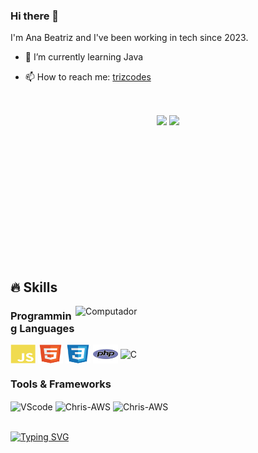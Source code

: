 ### Hi there 👋

I'm Ana Beatriz and I've been working in tech since 2023. 

- 🌱 I’m currently learning Java
- 📫 How to reach me: [trizcodes](https://trizcodes.netlify.app/)
  
  <br>

<div align="center" style="margin-bottom:200px">
 <img width=45% align="center" src="https://github-readme-stats.vercel.app/api?username=trizcodes&show_icons=true&theme=gotham" />
 <img width=40% align="center" src="https://github-readme-stats.vercel.app/api/top-langs/?username=trizcodes&layout=compact&theme=gotham" />
</div>


<br>

##  🔥 Skills

<img src="https://raw.githubusercontent.com/MicaelliMedeiros/micaellimedeiros/master/image/computer-illustration.png" min-width="400px" max-width="400px" width="400px" align="right" alt="Computador">

<!-- Skills: Programming Languages -->
  <div style="flex-basis: 48%;">
    <h3>Programming Languages</h3>
    <img align="center" alt="Js" height="30" width="40" src="https://raw.githubusercontent.com/devicons/devicon/master/icons/javascript/javascript-plain.svg">
    <img align="center" alt="HTML" height="30" width="40" src="https://raw.githubusercontent.com/devicons/devicon/master/icons/html5/html5-original.svg">
    <img align="center" alt="CSS" height="30" width="40" src="https://raw.githubusercontent.com/devicons/devicon/master/icons/css3/css3-original.svg">
    <img align="center" alt="Python" height="30" width="40" src="https://raw.githubusercontent.com/devicons/devicon/master/icons/php/php-original.svg">
    <img align="center" alt="C" height="30" width="40" src="https://cdn.jsdelivr.net/gh/devicons/devicon/icons/java/java-original.svg">
  </div>
  
  <!-- Skills: Tools & Frameworks -->
  <div style="flex-basis: 48%;">
    <h3>Tools & Frameworks</h3>
    <img align="center" alt="VScode" height="30" width="40" src="https://cdn.jsdelivr.net/gh/devicons/devicon/icons/vscode/vscode-original.svg">
    <img align="center" alt="Chris-AWS" height="30" width="40" src="https://cdn.jsdelivr.net/gh/devicons/devicon/icons/intellij/intellij-original.svg">
    <img align="center" alt="Chris-AWS" height="30" width="40" src="https://cdn.jsdelivr.net/gh/devicons/devicon/icons/git/git-original.svg">
  </div>
  
  <br>





  [![Typing SVG](https://readme-typing-svg.herokuapp.com?color=12261e&size=24&center=true&vCenter=true&width=1000&lines=Thank+you+for+visiting+my+profile!;Bye+%F0%9F%91%8B)](https://git.io/typing-svg)
  

<br>
